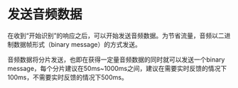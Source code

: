 # 发送音频数据<a name="sis_03_0031"></a>

在收到“开始识别”的响应之后，可以开始发送音频数据。为节省流量，音频以二进制数据帧形式（binary message）的方式发送。

音频数据将分片发送，也即在获得一定量音频数据的同时就可以发送一个binary message，每个分片建议在50ms\~1000ms之间，建议在需要实时反馈的情况下100ms，不需要实时反馈的情况下500ms。

